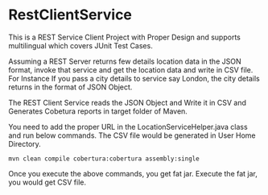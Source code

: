 # RestClientService

This is a REST Service Client Project with Proper Design and supports multilingual which covers JUnit Test Cases.

Assuming a REST Server returns few details location data in the JSON format, invoke that service and get the location data and
write in CSV file. For Instance If you pass a city details to service say London, the city details returns in the format of JSON Object.

The REST Client Service reads the JSON Object and Write it in CSV and Generates Cobetura reports in target folder of Maven.

You need to add the proper URL in the LocationServiceHelper.java class and run below commands. The CSV file would be generated in User Home
Directory.

`mvn clean compile cobertura:cobertura assembly:single`


Once you execute the above commands, you get fat jar. Execute the fat jar, you would get CSV file.
